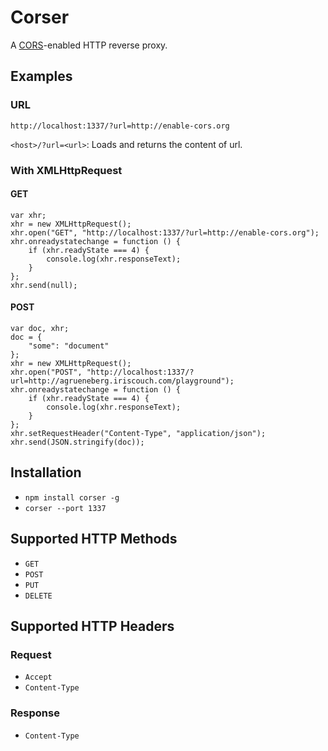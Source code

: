 Corser
=======

A [CORS](http://www.w3.org/TR/cors/)-enabled HTTP reverse proxy.


Examples
--------

### URL

    http://localhost:1337/?url=http://enable-cors.org

`<host>/?url=<url>`: Loads and returns the content of url.

### With XMLHttpRequest

#### GET

    var xhr;
    xhr = new XMLHttpRequest();
    xhr.open("GET", "http://localhost:1337/?url=http://enable-cors.org");
    xhr.onreadystatechange = function () {
        if (xhr.readyState === 4) {
            console.log(xhr.responseText);
        }
    };
    xhr.send(null);

#### POST

    var doc, xhr;
    doc = {
        "some": "document"
    };
    xhr = new XMLHttpRequest();
    xhr.open("POST", "http://localhost:1337/?url=http://agrueneberg.iriscouch.com/playground");
    xhr.onreadystatechange = function () {
        if (xhr.readyState === 4) {
            console.log(xhr.responseText);
        }
    };
    xhr.setRequestHeader("Content-Type", "application/json");
    xhr.send(JSON.stringify(doc));


Installation
------------

* `npm install corser -g`
* `corser --port 1337`


Supported HTTP Methods
----------------------

* `GET`
* `POST`
* `PUT`
* `DELETE`


Supported HTTP Headers
----------------------

### Request

* `Accept`
* `Content-Type`

### Response

* `Content-Type`
